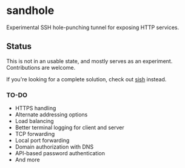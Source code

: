 # sandhole

Experimental SSH hole-punching tunnel for exposing HTTP services.

## Status

This is not in an usable state, and mostly serves as an experiment. Contributions are welcome.

If you're looking for a complete solution, check out [sish](https://github.com/antoniomika/sish/) instead.

### TO-DO

- HTTPS handling
- Alternate addressing options
- Load balancing
- Better terminal logging for client and server
- TCP forwarding
- Local port forwarding
- Domain authorization with DNS
- API-based password authentication
- And more
